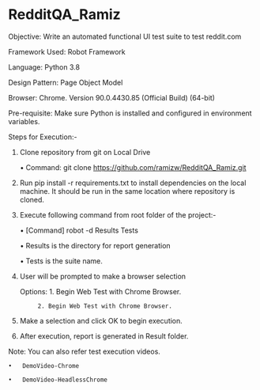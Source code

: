 # RedditQA_Ramiz

Objective: Write an automated functional UI test suite to test reddit.com

Framework Used: Robot Framework

Language: Python 3.8

Design Pattern: Page Object Model

Browser: Chrome. Version 90.0.4430.85 (Official Build) (64-bit)

Pre-requisite: Make sure Python is installed and configured in environment variables.

Steps for Execution:-
1.	Clone repository from git on Local Drive

    •	Command: git clone https://github.com/ramizw/RedditQA_Ramiz.git
    
2.	Run pip install -r requirements.txt to install dependencies on the local machine. It should be run in the same location where repository is cloned.

3.	Execute following command from root folder of the project:-

    •	[Command] robot -d Results Tests
    
    •	Results is the directory for report generation
    
    •	Tests is the suite name.

4.	User will be prompted to make a browser selection
    
    Options: 
             1. Begin Web Test with Chrome Browser.
             
             2. Begin Web Test with Chrome Browser.

5.	Make a selection and click OK to begin execution.

6.	After execution, report is generated in Result folder.

Note: You can also refer test execution videos.

    •	DemoVideo-Chrome

    •	DemoVideo-HeadlessChrome


